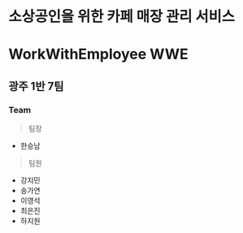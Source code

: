# 소상공인을 위한 카페 매장 관리 서비스 

# WorkWithEmployee WWE

## 광주 1반 7팀

### Team

> 팀장

- 한승남

> 팀원

- 강지민
- 송가연
- 이영석
- 최은진
- 하지원

